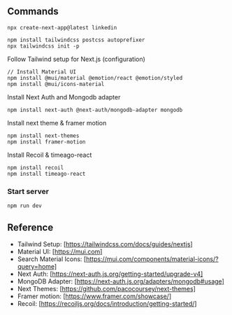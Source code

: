 ## Commands

```
npx create-next-app@latest linkedin

npm install tailwindcss postcss autoprefixer
npx tailwindcss init -p
```

Follow Tailwind setup for Next.js (configuration)

```
// Install Material UI
npm install @mui/material @emotion/react @emotion/styled
npm install @mui/icons-material
```

Install Next Auth and Mongodb adapter

```
npm install next-auth @next-auth/mongodb-adapter mongodb
```

Install next theme & framer motion

```
npm install next-themes
npm install framer-motion
```

Install Recoil & timeago-react

```
npm install recoil
npm install timeago-react
```

### Start server

```
npm run dev
```

## Reference

- Tailwind Setup: [https://tailwindcss.com/docs/guides/nextjs]
- Material UI: [https://mui.com]
- Search Material Icons: [https://mui.com/components/material-icons/?query=home]
- Next Auth: [https://next-auth.js.org/getting-started/upgrade-v4]
- MongoDB Adapter: [https://next-auth.js.org/adapters/mongodb#usage]
- Next Themes: [https://github.com/pacocoursey/next-themes]
- Framer motion: [https://www.framer.com/showcase/]
- Recoil: [https://recoiljs.org/docs/introduction/getting-started/]

